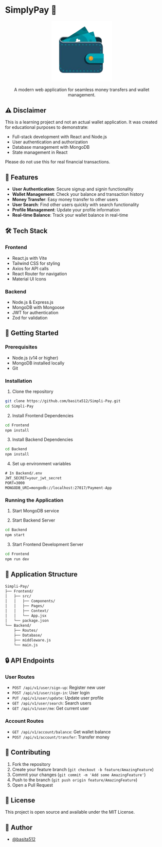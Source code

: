 # SimplyPay 💸

<div align="center">
  <img src="Frontend/public/logo.png" alt="SimplyPay Logo" width="200"/>
  <p>A modern web application for seamless money transfers and wallet management.</p>
</div>

## ⚠️ Disclaimer

This is a learning project and not an actual wallet application. It was created for educational purposes to demonstrate:
- Full-stack development with React and Node.js
- User authentication and authorization
- Database management with MongoDB
- State management in React

Please do not use this for real financial transactions.

## 🌟 Features

- **User Authentication**: Secure signup and signin functionality
- **Wallet Management**: Check your balance and transaction history
- **Money Transfer**: Easy money transfer to other users
- **User Search**: Find other users quickly with search functionality
- **Profile Management**: Update your profile information
- **Real-time Balance**: Track your wallet balance in real-time

## 🛠️ Tech Stack

### Frontend
- React.js with Vite
- Tailwind CSS for styling
- Axios for API calls
- React Router for navigation
- Material UI Icons

### Backend
- Node.js & Express.js
- MongoDB with Mongoose
- JWT for authentication
- Zod for validation

## 🚀 Getting Started

### Prerequisites
- Node.js (v14 or higher)
- MongoDB installed locally
- Git

### Installation

1. Clone the repository

```bash
git clone https://github.com/basita512/Simpli-Pay.git
cd Simpli-Pay
```

2. Install Frontend Dependencies
```bash
cd Frontend
npm install
```

3. Install Backend Dependencies
```bash
cd Backend
npm install
```

4. Set up environment variables
```env
# In Backend/.env
JWT_SECRET=your_jwt_secret
PORT=3000
MONGODB_URI=mongodb://localhost:27017/Payment-App
```

### Running the Application

1. Start MongoDB service

2. Start Backend Server
```bash
cd Backend
npm start
```

3. Start Frontend Development Server
```bash
cd Frontend
npm run dev
```

## 📱 Application Structure

```
Simpli-Pay/
├── Frontend/
│   ├── src/
│   │   ├── Components/
│   │   ├── Pages/
│   │   ├── Context/
│   │   └── App.jsx
│   └── package.json
└── Backend/
    ├── Routes/
    ├── Database/
    ├── middleware.js
    └── main.js
```

## 🔒 API Endpoints

### User Routes
- `POST /api/v1/user/sign-up`: Register new user
- `POST /api/v1/user/sign-in`: User login
- `PUT /api/v1/user/update`: Update user profile
- `GET /api/v1/user/search`: Search users
- `GET /api/v1/user/me`: Get current user

### Account Routes
- `GET /api/v1/account/balance`: Get wallet balance
- `POST /api/v1/account/transfer`: Transfer money

## 🤝 Contributing

1. Fork the repository
2. Create your feature branch (`git checkout -b feature/AmazingFeature`)
3. Commit your changes (`git commit -m 'Add some AmazingFeature'`)
4. Push to the branch (`git push origin feature/AmazingFeature`)
5. Open a Pull Request

## 📝 License

This project is open source and available under the MIT License.

## 👥 Author

- [@basita512](https://github.com/basita512)
